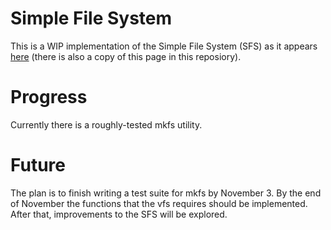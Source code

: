 # Simple File System

This is a WIP implementation of the Simple File System (SFS) as it appears [here](https://web.archive.org/web/20090923015653/http://dimensionalrift.homelinux.net/combuster/vdisk/sfs.html) (there is also a copy of this page in this reposiory).

# Progress
Currently there is a roughly-tested mkfs utility.

# Future
The plan is to finish writing a test suite for mkfs by November 3. By the end of November the functions that the vfs requires should be implemented. After that, improvements to the SFS will be explored.

